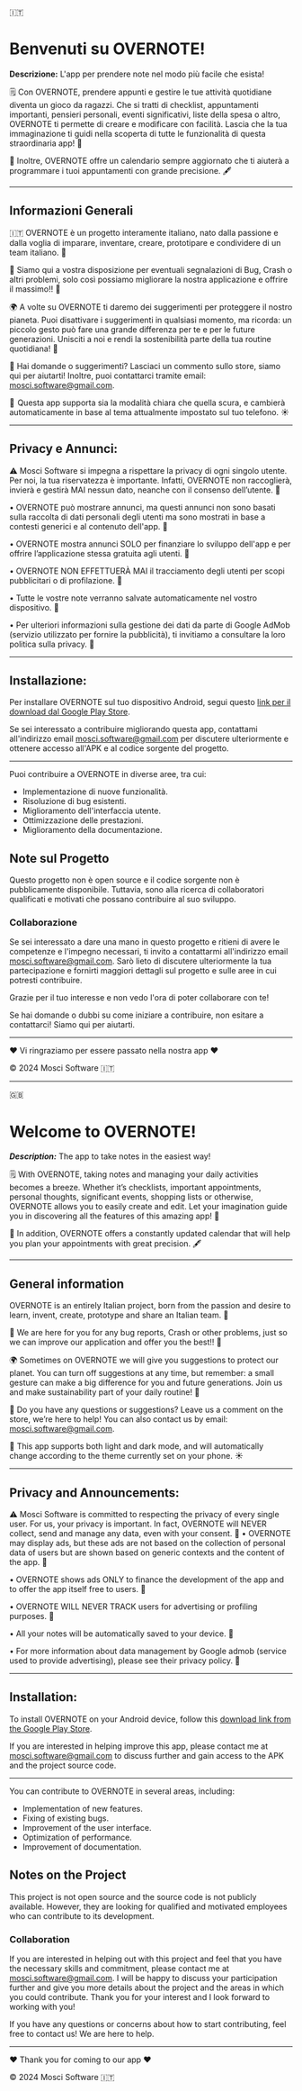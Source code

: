 🇮🇹
# Benvenuti su OVERNOTE!

**Descrizione:**
L'app per prendere note nel modo più facile che esista!

🗒 Con OVERNOTE, prendere appunti e gestire le tue attività quotidiane diventa un gioco da ragazzi. Che si tratti di checklist, appuntamenti importanti, pensieri personali, eventi significativi, liste della spesa o altro, OVERNOTE ti permette di creare e modificare con facilità. Lascia che la tua immaginazione ti guidi nella scoperta di tutte le funzionalità di questa straordinaria app! 🧾

📅 Inoltre, OVERNOTE offre un calendario sempre aggiornato che ti aiuterà a programmare i tuoi appuntamenti con grande precisione. 🖋️

---

## Informazioni Generali

🇮🇹 OVERNOTE è un progetto interamente italiano, nato dalla passione e dalla voglia di imparare, inventare, creare, prototipare e condividere di un team italiano. 🤝

🐸 Siamo qui a vostra disposizione per eventuali segnalazioni di Bug, Crash o altri problemi, solo così possiamo migliorare la nostra applicazione e offrire il massimo!! 🐞

🌍 A volte su OVERNOTE ti daremo dei suggerimenti per proteggere il nostro pianeta. Puoi disattivare i suggerimenti in qualsiasi momento, ma ricorda: un piccolo gesto può fare una grande differenza per te e per le future generazioni. Unisciti a noi e rendi la sostenibilità parte della tua routine quotidiana! 🌱

📧 Hai domande o suggerimenti? Lasciaci un commento sullo store, siamo qui per aiutarti! Inoltre, puoi contattarci tramite email: [mosci.software@gmail.com](mailto:mosci.software@gmail.com).

🌙  Questa app supporta sia la modalità chiara che quella scura, e cambierà automaticamente in base al tema attualmente impostato sul tuo telefono. ☀️

---

## Privacy e Annunci:

⚠️ Mosci Software si impegna a rispettare la privacy di ogni singolo utente. Per noi, la tua riservatezza è importante. Infatti, OVERNOTE non raccoglierà, invierà e gestirà MAI nessun dato, neanche con il consenso dell’utente. 🚫

• OVERNOTE può mostrare annunci, ma questi annunci non sono basati sulla raccolta di dati personali degli utenti ma sono mostrati in base a contesti generici e al contenuto dell'app. 📣

• OVERNOTE mostra annunci SOLO per finanziare lo sviluppo dell'app e per offrire l’applicazione stessa gratuita agli utenti. 💸

• OVERNOTE NON EFFETTUERÀ MAI il tracciamento degli utenti per scopi pubblicitari o di profilazione. 📍

• Tutte le vostre note verranno salvate automaticamente nel vostro dispositivo. 📱

• Per ulteriori informazioni sulla gestione dei dati da parte di Google AdMob (servizio utilizzato per fornire la pubblicità), ti invitiamo a consultare la loro politica sulla privacy. 🔏

---

## Installazione:

Per installare OVERNOTE sul tuo dispositivo Android, segui questo [link per il download dal Google Play Store](link_playstore).

Se sei interessato a contribuire migliorando questa app, contattami all'indirizzo email [mosci.software@gmail.com](mailto:mosci.software@gmail.com) per discutere ulteriormente e ottenere accesso all'APK e al codice sorgente del progetto.

---

Puoi contribuire a OVERNOTE in diverse aree, tra cui:

- Implementazione di nuove funzionalità.
- Risoluzione di bug esistenti.
- Miglioramento dell'interfaccia utente.
- Ottimizzazione delle prestazioni.
- Miglioramento della documentazione.

## Note sul Progetto

Questo progetto non è open source e il codice sorgente non è pubblicamente disponibile. Tuttavia, sono alla ricerca di collaboratori qualificati e motivati che possano contribuire al suo sviluppo.

### Collaborazione

Se sei interessato a dare una mano in questo progetto e ritieni di avere le competenze e l'impegno necessari, ti invito a contattarmi all'indirizzo email [mosci.software@gmail.com](mailto:mosci.software@gmail.com). Sarò lieto di discutere ulteriormente la tua partecipazione e fornirti maggiori dettagli sul progetto e sulle aree in cui potresti contribuire.

Grazie per il tuo interesse e non vedo l'ora di poter collaborare con te!

Se hai domande o dubbi su come iniziare a contribuire, non esitare a contattarci! Siamo qui per aiutarti.

---

❤️  Vi ringraziamo per essere passato nella nostra app ❤️


© 2024 Mosci Software
🇮🇹

---
🇬🇧
# Welcome to OVERNOTE!
***Description:***
The app to take notes in the easiest way!

🗒 With OVERNOTE, taking notes and managing your daily activities becomes a breeze. Whether it’s checklists, important appointments, personal thoughts, significant events, shopping lists or otherwise, OVERNOTE allows you to easily create and edit. Let your imagination guide you in discovering all the features of this amazing app! 🧾

📅 In addition, OVERNOTE offers a constantly updated calendar that will help you plan your appointments with great precision. 🖋️

---

## General information

OVERNOTE is an entirely Italian project, born from the passion and desire to learn, invent, create, prototype and share an Italian team. 🤝

🐸 We are here for you for any bug reports, Crash or other problems, just so we can improve our application and offer you the best!! 🐞

🌍 Sometimes on OVERNOTE we will give you suggestions to protect our planet. You can turn off suggestions at any time, but remember: a small gesture can make a big difference for you and future generations. Join us and make sustainability part of your daily routine! 🌱

📧 Do you have any questions or suggestions? Leave us a comment on the store, we’re here to help! You can also contact us by email: [mosci.software@gmail.com](mailto:mosci.software@gmail.com).

🌙  This app supports both light and dark mode, and will automatically change according to the theme currently set on your phone. ☀️

---

## Privacy and Announcements:

⚠️ Mosci Software is committed to respecting the privacy of every single user. For us, your privacy is important. In fact, OVERNOTE will NEVER collect, send and manage any data, even with your consent. 🚫
• OVERNOTE may display ads, but these ads are not based on the collection of personal data of users but are shown based on generic contexts and the content of the app. 📣

• OVERNOTE shows ads ONLY to finance the development of the app and to offer the app itself free to users. 💸

• OVERNOTE WILL NEVER TRACK users for advertising or profiling purposes. 📍

• All your notes will be automatically saved to your device. 📱

• For more information about data management by Google admob (service used to provide advertising), please see their privacy policy. 🔏

---

## Installation:

To install OVERNOTE on your Android device, follow this [download link from the Google Play Store](link_playstore).

If you are interested in helping improve this app, please contact me at [mosci.software@gmail.com](mailto:mosci.software@gmail.com) to discuss further and gain access to the APK and the project source code.

---

You can contribute to OVERNOTE in several areas, including:

- Implementation of new features.
- Fixing of existing bugs.
- Improvement of the user interface.
- Optimization of performance.
- Improvement of documentation.

## Notes on the Project

This project is not open source and the source code is not publicly available. However, they are looking for qualified and motivated employees who can contribute to its development.

### Collaboration

If you are interested in helping out with this project and feel that you have the necessary skills and commitment, please contact me at [mosci.software@gmail.com](mailto:mosci.software@gmail.com). I will be happy to discuss your participation further and give you more details about the project and the areas in which you could contribute.
Thank you for your interest and I look forward to working with you!

If you have any questions or concerns about how to start contributing, feel free to contact us! We are here to help.

---

❤️  Thank you for coming to our app ❤️


© 2024 Mosci Software
🇮🇹

